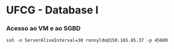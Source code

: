 # UFCG - Database I

### Acesso ao VM e ao SGBD

```shell
ssh -o ServerAliveInterval=30 ronnyldo@150.165.85.37 -p 45600
```

